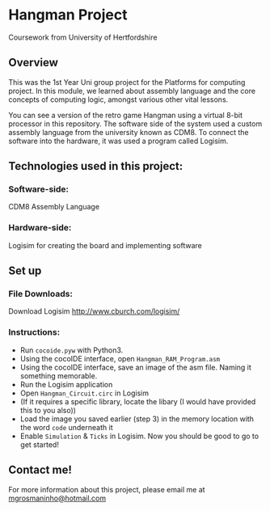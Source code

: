 # Hangman Project
Coursework from University of Hertfordshire

## Overview
This was the 1st Year Uni group project for the Platforms for computing project. In this module, we learned about assembly language and the core concepts of computing logic, amongst various other vital lessons.

You can see a version of the retro game Hangman using a virtual 8-bit processor in this repository. The software side of the system used a custom assembly language from the university known as CDM8. To connect the software into the hardware, it was used a program called Logisim.

## Technologies used in this project:

### Software-side:

CDM8 Assembly Language

### Hardware-side:

Logisim for creating the board and implementing software

## Set up

### File Downloads:

Download Logisim http://www.cburch.com/logisim/

### Instructions:

- Run `cocoide.pyw` with Python3.
- Using the cocoIDE interface, open `Hangman_RAM_Program.asm`
- Using the cocoIDE interface, save an image of the asm file. Naming it something memorable.
- Run the Logisim application
- Open `Hangman_Circuit.circ` in Logisim
- (If it requires a specific library, locate the libary (I would have provided this to you also))
- Load the image you saved earlier (step 3) in the memory location with the word `code` underneath it
- Enable `Simulation` & `Ticks` in Logisim. Now you should be good to go to get started!

## Contact me!

For more information about this project, please email me at mgrosmaninho@hotmail.com
